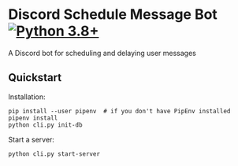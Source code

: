 # Discord Schedule Message Bot  [![Python 3.8+](https://img.shields.io/badge/python-3.8+-blue.svg)](https://www.python.org/downloads/release/python-380/)
A Discord bot for scheduling and delaying user messages
## Quickstart
Installation:
```shell script
pip install --user pipenv  # if you don't have PipEnv installed 
pipenv install
python cli.py init-db
```

Start a server:
```shell script
python cli.py start-server
```
